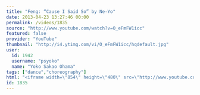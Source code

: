 ```yaml
---
title: "Feng: “Cause I Said So” by Ne-Yo"
date: 2013-04-23 13:27:46 00:00
permalink: /videos/1835
source: "http://www.youtube.com/watch?v=O_eFmFW1icc"
featured: false
provider: "YouTube"
thumbnail: "http://i4.ytimg.com/vi/O_eFmFW1icc/hqdefault.jpg"
user:
  id: 1942
  username: "psyoko"
  name: "Yoko Sakao Ohama"
tags: ["dance","choreography"]
html: "<iframe width=\"854\" height=\"480\" src=\"http://www.youtube.com/embed/O_eFmFW1icc?wmode=transparent&feature=oembed\" frameborder=\"0\" allowfullscreen></iframe>"
id: 1835
---
```


